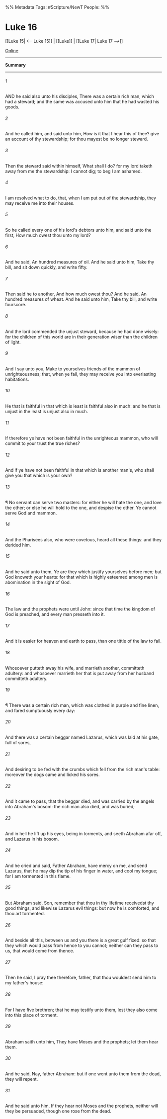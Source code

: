 %% Metadata
Tags: #Scripture/NewT
People: 
%%
# Luke 16
[[Luke 15| <-- Luke 15]] | [[Luke]] | [[Luke 17| Luke 17 -->]]

[Online](https://churchofjesuschrist.org/study/scriptures/nt/luke/16?lang=eng)

---
__Summary__



---
###### 1
AND he said also unto his disciples, There was a certain rich man, which had a steward; and the same was accused unto him that he had wasted his goods.
###### 2
And he called him, and said unto him, How is it that I hear this of thee? give an account of thy stewardship; for thou mayest be no longer steward.
###### 3
Then the steward said within himself, What shall I do? for my lord taketh away from me the stewardship: I cannot dig; to beg I am ashamed.
###### 4
I am resolved what to do, that, when I am put out of the stewardship, they may receive me into their houses.
###### 5
So he called every one of his lord's debtors unto him, and said unto the first, How much owest thou unto my lord?
###### 6
And he said, An hundred measures of oil. And he said unto him, Take thy bill, and sit down quickly, and write fifty.
###### 7
Then said he to another, And how much owest thou? And he said, An hundred measures of wheat. And he said unto him, Take thy bill, and write fourscore.
###### 8
And the lord commended the unjust steward, because he had done wisely: for the children of this world are in their generation wiser than the children of light.
###### 9
And I say unto you, Make to yourselves friends of the mammon of unrighteousness; that, when ye fail, they may receive you into everlasting habitations.
###### 10
He that is faithful in that which is least is faithful also in much: and he that is unjust in the least is unjust also in much.
###### 11
If therefore ye have not been faithful in the unrighteous mammon, who will commit to your trust the true riches?
###### 12
And if ye have not been faithful in that which is another man's, who shall give you that which is your own?
###### 13
¶ No servant can serve two masters: for either he will hate the one, and love the other; or else he will hold to the one, and despise the other. Ye cannot serve God and mammon.
###### 14
And the Pharisees also, who were covetous, heard all these things: and they derided him.
###### 15
And he said unto them, Ye are they which justify yourselves before men; but God knoweth your hearts: for that which is highly esteemed among men is abomination in the sight of God.
###### 16
The law and the prophets were until John: since that time the kingdom of God is preached, and every man presseth into it.
###### 17
And it is easier for heaven and earth to pass, than one tittle of the law to fail.
###### 18
Whosoever putteth away his wife, and marrieth another, committeth adultery: and whosoever marrieth her that is put away from her husband committeth adultery.
###### 19
¶ There was a certain rich man, which was clothed in purple and fine linen, and fared sumptuously every day:
###### 20
And there was a certain beggar named Lazarus, which was laid at his gate, full of sores,
###### 21
And desiring to be fed with the crumbs which fell from the rich man's table: moreover the dogs came and licked his sores.
###### 22
And it came to pass, that the beggar died, and was carried by the angels into Abraham's bosom: the rich man also died, and was buried;
###### 23
And in hell he lift up his eyes, being in torments, and seeth Abraham afar off, and Lazarus in his bosom.
###### 24
And he cried and said, Father Abraham, have mercy on me, and send Lazarus, that he may dip the tip of his finger in water, and cool my tongue; for I am tormented in this flame.
###### 25
But Abraham said, Son, remember that thou in thy lifetime receivedst thy good things, and likewise Lazarus evil things: but now he is comforted, and thou art tormented.
###### 26
And beside all this, between us and you there is a great gulf fixed: so that they which would pass from hence to you cannot; neither can they pass to us, that would come from thence.
###### 27
Then he said, I pray thee therefore, father, that thou wouldest send him to my father's house:
###### 28
For I have five brethren; that he may testify unto them, lest they also come into this place of torment.
###### 29
Abraham saith unto him, They have Moses and the prophets; let them hear them.
###### 30
And he said, Nay, father Abraham: but if one went unto them from the dead, they will repent.
###### 31
And he said unto him, If they hear not Moses and the prophets, neither will they be persuaded, though one rose from the dead.



